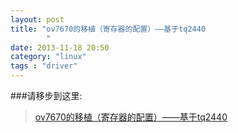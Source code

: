 ```yaml
---
layout: post
title: "ov7670的移植（寄存器的配置）——基于tq2440
        "
date: 2013-11-18 20:50
category: "linux"
tags : "driver"
---
```


###请移步到这里:
>
>[ov7670的移植（寄存器的配置）——基于tq2440](http://blog.csdn.net/izobs_lin/article/details/9734451)
>
